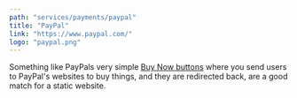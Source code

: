 ```yaml
---
path: "services/payments/paypal"
title: "PayPal"
link: "https://www.paypal.com/"
logo: "paypal.png"
---
```


Something like PayPals very simple [Buy Now buttons](https://developer.paypal.com/docs/classic/paypal-payments-standard/integration-guide/buy_now_step_1/) where you send users to PayPal's websites to buy things, and they are redirected back, are a good match for a static website.
